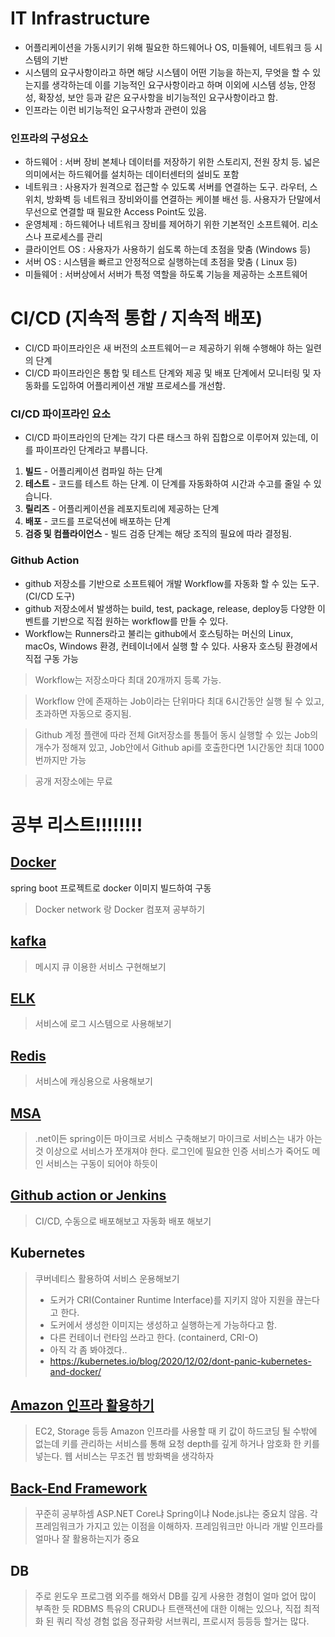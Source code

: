 # IT Infrastructure
- 어플리케이션을 가동시키기 위해 필요한 하드웨어나 OS, 미들웨어, 네트워크 등 시스템의 기반
- 시스템의 요구사항이라고 하면 해당 시스템이 어떤 기능을 하는지, 무엇을 할 수 있는지를 생각하는데 이를 기능적인 요구사항이라고 하며 이외에 시스템 성능, 안정성, 확장성, 보안 등과 같은 요구사항을 비기능적인 요구사항이라고 함.
- 인프라는 이런 비기능적인 요구사항과 관련이 있음

### 인프라의 구성요소
- 하드웨어 : 서버 장비 본체나 데이터를 저장하기 위한 스토리지, 전원 장치 등. 넓은 의미에서는 하드웨어를 설치하는 데이터센터의 설비도 포함
- 네트워크 : 사용자가 원격으로 접근할 수 있도록 서버를 연결하는 도구. 라우터, 스위치, 방화벽 등 네트워크 장비와이를 연결하는 케이블 배선 등. 사용자가 단말에서 무선으로 연결할 때 필요한 Access Point도 있음.
- 운영체제 : 하드웨어나 네트워크 장비를 제어하기 위한 기본적인 소프트웨어. 리소스나 프로세스를 관리
 - 클라이언트 OS : 사용자가 사용하기 쉽도록 하는데 초점을 맞춤 (Windows 등)
 - 서버 OS : 시스템을 빠르고 안정적으로 실행하는데 초점을 맞춤 ( Linux 등)
- 미들웨어 : 서버상에서 서버가 특정 역할을 하도록 기능을 제공하는 소프트웨어

# CI/CD (지속적 통합 / 지속적 배포)

- CI/CD 파이프라인은 새 버전의 소프트웨어ㅡㄹ 제공하기 위해 수행해야 하는 일련의 단계
- CI/CD 파이프라인은 통합 및 테스트 단계와 제공 및 배포 단계에서 모니터링 및 자동화를 도입하여 
어플리케이션 개발 프로세스를 개선함.

### CI/CD 파이프라인 요소
- CI/CD 파이프라인의 단계는 각기 다른 태스크 하위 집합으로 이루어져 있는데, 이를 파이프라인 단계라고 부릅니다.

1. **빌드** - 어플리케이션 컴파일 하는 단계
2. **테스트** - 코드를 테스트 하는 단계. 이 단계를 자동화하여 시간과 수고를 줄일 수 있습니다.
3. **릴리즈** - 어플리케이션을 레포지토리에 제공하는 단계
4. **배포** - 코드를 프로덕션에 배포하는 단계
5. **검증 및 컴플라이언스** - 빌드 검증 단계는 해당 조직의 필요에 따라 결정됨.

### Github Action
- github 저장소를 기반으로 소프트웨어 개발 Workflow를 자동화 할 수 있는 도구. (CI/CD 도구)
- github 저장소에서 발생하는 build, test, package, release, deploy등 다양한 이벤트를 기반으로 직접 원하는 workflow를 만들 수 있다.
- Workflow는 Runners라고 불리는 github에서 호스팅하는 머신의 Linux, macOs, Windows 환경, 컨테이너에서 실행 할 수 있다. 사용자 호스팅 환경에서 직접 구동 가능

> Workflow는 저장소마다 최대 20개까지 등록 가능. 

> Workflow 안에 존재하는 Job이라는 단위마다 최대 6시간동안 실행 될 수 있고, 초과하면 자동으로 중지됨.

> Github 계정 플랜에 따라 전체 Git저장소를 통틀어 동시 실행할 수 있는 Job의 개수가 정해져 있고, Job안에서 Github api를 호출한다면 1시간동안 최대 1000번까지만 가능

> 공개 저장소에는 무료


# 공부 리스트!!!!!!!!
## [Docker](https://github.com/zkdlu/docker-example)
spring boot 프로젝트로 docker 이미지 빌드하여 구동
> Docker network 랑 Docker 컴포져 공부하기

## [kafka](https://github.com/zkdlu/spring-boot-kafka)
> 메시지 큐 이용한 서비스 구현해보기

## [ELK](https://github.com/zkdlu/spring-boot-elasticsearch)
> 서비스에 로그 시스템으로 사용해보기

## [Redis](https://github.com/zkdlu/spring-boot-redis)
> 서비스에 캐싱용으로 사용해보기

## [MSA](https://github.com/zkdlu/spring-boot-cloud)
> .net이든 spring이든 마이크로 서비스 구축해보기
> 마이크로 서비스는 내가 아는 것 이상으로 서비스가 쪼개져야 한다. 로그인에 필요한 인증 서비스가 죽어도 메인 서비스는 구동이 되어야 하듯이

## [Github action or Jenkins](https://github.com/zkdlu/github-action-example)
> CI/CD, 수동으로 배포해보고 자동화 배포 해보기

## Kubernetes
> 쿠버네티스 활용하여 서비스 운용해보기
> - 도커가 CRI(Container Runtime Interface)를 지키지 않아 지원을 끊는다고 한다.
> - 도커에서 생성한 이미지는 생성하고 실행하는게 가능하다고 함.
> - 다른 컨테이너 런타임 쓰라고 한다. (containerd, CRI-O) 
> - 아직 각 좀 봐야겠다..
> - https://kubernetes.io/blog/2020/12/02/dont-panic-kubernetes-and-docker/

## [Amazon 인프라 활용하기](https://github.com/zkdlu/aws-example)
> EC2, Storage 등등
> Amazon 인프라를 사용할 때 키 값이 하드코딩 될 수밖에 없는데 키를 관리하는 서비스를 통해 요청 depth를 깊게 하거나 암호화 한 키를 넣는다.
> 웹 서비스는 무조건 웹 방화벽을 생각하자

## [Back-End Framework](https://github.com/zkdlu/backend-framework)
> 꾸준히 공부하셈
> ASP.NET Core냐 Spring이냐 Node.js냐는 중요치 않음. 각 프레임워크가 가지고 있는 이점을 이해하자.
> 프레임워크만 아니라 개발 인프라를 얼마나 잘 활용하는지가 중요

## DB
> 주로 윈도우 프로그램 외주를 해와서 DB를 깊게 사용한 경험이 얼마 없어 많이 부족한 듯
> RDBMS 특유의 CRUD나 트랜잭션에 대한 이해는 있으나, 직접 최적화 된 쿼리 작성 경험 없음
> 정규화랑 서브쿼리, 프로시저 등등등 할거는 많다.
